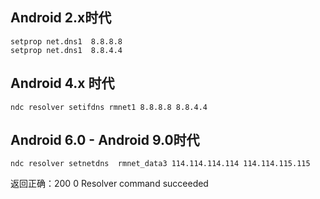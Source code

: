<!--
author: lizhiwei
head: 
date: 2019-09-09
title: Android中如何修改4G5G移动数据网络的DNS
tags: https,sniffer,mitm
images: 
category: network
status: publish
summary: Android早期版本可以改属性
-->


## Android 2.x时代

    setprop net.dns1  8.8.8.8
    setprop net.dns1  8.8.4.4

## Android 4.x 时代

    ndc resolver setifdns rmnet1 8.8.8.8 8.8.4.4

## Android 6.0 - Android 9.0时代


    ndc resolver setnetdns  rmnet_data3 114.114.114.114 114.114.115.115 

返回正确：200 0 Resolver command succeeded


